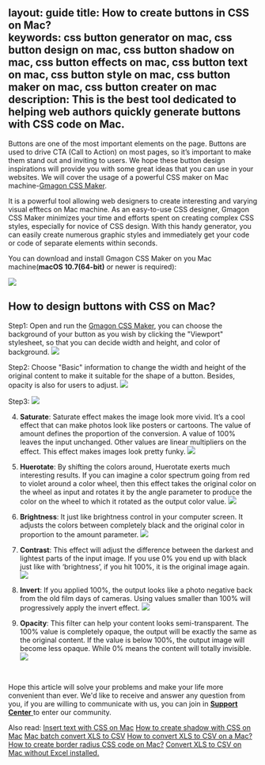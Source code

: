 layout: guide
title: How to create buttons in CSS on Mac?  
keywords: css button generator on mac, css button design on mac, css button shadow on mac, css button effects on mac, css button text on mac, css button style on mac, css button maker on mac, css button creater on mac
description: This is the best tool dedicated to helping web authors quickly generate buttons with CSS code on Mac. 
---

Buttons are one of the most important elements on the page. Buttons are used to drive CTA (Call to Action) on most pages, so it’s important to make them stand out and inviting to users. We hope these button design inspirations will provide you with some great ideas that you can use in your websites. We will cover the usage of a powerful CSS maker on Mac machine-<a href="https://gmagon.com/products/store/gmagon_css_maker/" target="_blank" rel="noopener">Gmagon CSS Maker</a>. 

It is a powerful tool allowing web designers to create interesting and varying visual efftecs on Mac machine. As an easy-to-use CSS designer, Gmagon CSS Maker minimizes your time and efforts spent on creating complex CSS styles, especially for novice of CSS design. With this handy generator, you can easily create numerous graphic styles and immediately get your code or code of separate elements within seconds.

You can download and install Gmagon CSS Maker on you Mac machine(**macOS 10.7(64-bit)** or newer is required):

<a href="../products/store/gmagon_css_maker/download.html" target="_blank" rel="noopener"> <img src="../asset/images/free-download.png"> </a>
<br>


## How to design buttons with CSS on Mac? 
Step1: Open and run the <a href="https://gmagon.com/products/store/gmagon_css_maker/" target="_blank" rel="noopener">Gmagon CSS Maker</a>, you can choose the background of your button as you wish by clicking the "Viewport" stylesheet, so that you can decide width and height, and color of background.
![](img/css-maker-filter-blur.png)

Step2: Choose "Basic" information to change the width and height of the original content to make it suitable for the shape of a button. Besides, opacity is also for users to adjust.
![](img/css-maker-filter-grayscale.png)

Step3: 
![](img/css-maker-filter-sepia.png)

4. **Saturate**: Saturate effect makes the image look more vivid. It’s a cool effect that can make photos look like posters or cartoons. The value of amount defines the proportion of the conversion. A value of 100% leaves the input unchanged. Other values are linear multipliers on the effect. This effect makes images look pretty funky.
![](img/css-maker-filter-saturate.png)

4. **Huerotate**: By shifting the colors around, Huerotate exerts much interesting results. If you can imagine a color spectrum going from red to violet around a color wheel, then this effect takes the original color on the wheel as input and rotates it by the angle parameter to produce the color on the wheel to which it rotated as the output color value. 
![](img/css-maker-filter-huerotate.png)

4. **Brightness**: It just like brightness control in your computer screen. It adjusts the colors between completely black and the original color in proportion to the amount parameter. 
![](img/css-maker-filter-brightness.png)
4. **Contrast**: This effect will adjust the difference between the darkest and lightest parts of the input image. If you use 0% you end up with black just like with ‘brightness’, if you hit 100%, it is the original image again.
![](img/css-maker-filter-contrast.png)

4. **Invert**: If you applied 100%, the output looks like a photo negative back from the old film days of cameras. Using values smaller than 100% will progressively apply the invert effect.
![](img/css-maker-filter-invert.png)

4. **Opacity**: This filter can help your content looks semi-transparent. The 100% value is completely opaque, the output will be exactly the same as the original content. If the value is below 100%, the output image will become less opaque. While 0% means the content will totally invisible.
![](img/css-maker-filter-opacity.png)
<br>


Hope this article will solve your problems and make your life more convenient than ever. We'd like to receive and answer any question from you, if you are willing to communicate with us, you can join in <a href="https://gitter.im/Gmagon/support" target="_blank"> <strong>Support Center</strong> </a> to enter our community. 



Also read:
<a href="https://gmagon.com/guide/insert-text-with-css-mac.html" target="_blank" rel="noopener">Insert text with CSS on Mac</a>
<a href="https://gmagon.com/guide/create-shadow-using-css-mac.html" target="_blank" rel="noopener">How to create shadow with CSS on Mac</a>
<a href="https://gmagon.com/guide/mac-batch-convert-xls-to-csv.html" target="_blank" rel="noopener">Mac batch convert XLS to CSV</a>
<a href="https://gmagon.com/guide/convert-xls-to-csv-on-mac.html" target="_blank" rel="noopener">How to convert XLS to CSV on a Mac?</a>
<a href="https://gmagon.com/guide/create-border-radius-css-mac.html" target="_blank" rel="noopener">How to create border radius CSS code on Mac?</a>
<a href="https://gmagon.com/guide/convert-xls-on-mac-without-excel.html" target="_blank" rel="noopener">Convert XLS to CSV on Mac without Excel installed.</a>

